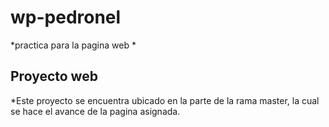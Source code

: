 # wp-pedronel

*practica para la pagina web *
## Proyecto web
*Este proyecto se encuentra ubicado en la parte de la rama master, la cual se hace el avance de la pagina asignada.